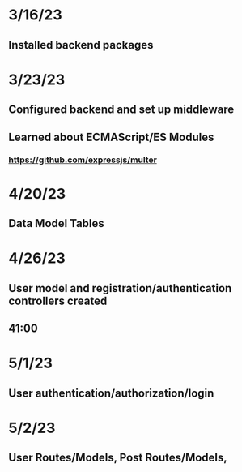 # 3/16/23
## Installed backend packages

# 3/23/23
## Configured backend and set up middleware
## Learned about ECMAScript/ES Modules
### https://github.com/expressjs/multer

# 4/20/23
## Data Model Tables

# 4/26/23
## User model and registration/authentication controllers created
## 41:00

# 5/1/23
## User authentication/authorization/login

# 5/2/23
## User Routes/Models, Post Routes/Models,
